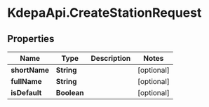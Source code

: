 # KdepaApi.CreateStationRequest

## Properties

Name | Type | Description | Notes
------------ | ------------- | ------------- | -------------
**shortName** | **String** |  | [optional] 
**fullName** | **String** |  | [optional] 
**isDefault** | **Boolean** |  | [optional] 


